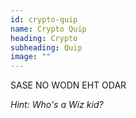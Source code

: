 ```yaml
---
id: crypto-quip
name: Crypto Quip
heading: Crypto
subheading: Quip
image: ""
---
```


SASE NO WODN EHT ODAR

_Hint: Who's a Wiz kid?_
